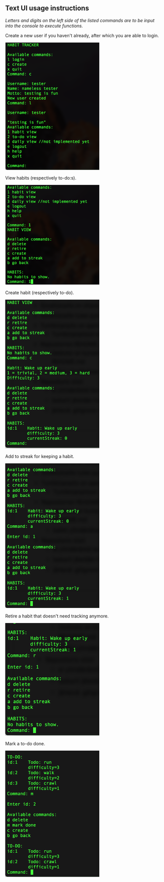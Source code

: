 ## Text UI usage instructions

_Letters and digits on the left side of the listed commands are to be input into the console to execute functions._

Create a new user if you haven't already, after which you are able to login.

<img src="https://raw.githubusercontent.com/stadibo/otm-harjoitustyo/master/habitRPG/documentation/img/User%20creation%20and%20login%20screenshot.png" width="300">

View habits (respectively to-do:s).

<img src="https://raw.githubusercontent.com/stadibo/otm-harjoitustyo/master/habitRPG/documentation/img/View%20habits%20screenshot.png" width="300">

Create habit (respectively to-do).

<img src="https://raw.githubusercontent.com/stadibo/otm-harjoitustyo/master/habitRPG/documentation/img/Create%20habit%3Atodo%20screenshot.png" width="300">

Add to streak for keeping a habit.

<img src="https://raw.githubusercontent.com/stadibo/otm-harjoitustyo/master/habitRPG/documentation/img/adding%20to%20habit%20streak%20-%20modifying%20habit%20screenshot.png" width="300">

Retire a habit that doesn't need tracking anymore.

<img src="https://raw.githubusercontent.com/stadibo/otm-harjoitustyo/master/habitRPG/documentation/img/retiring%20habit%20that%20not%20need%20tracking%20screenshot.png" width="300">

Mark a to-do done.

<img src="https://raw.githubusercontent.com/stadibo/otm-harjoitustyo/master/habitRPG/documentation/img/complete%20to-do%20screenshot.png" width="300">
